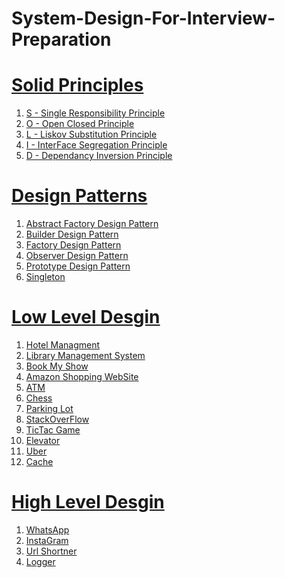 # System-Design-For-Interview-Preparation


# [Solid Principles](https://github.com/abhishek201202/System-Design/tree/master/Low%20Level%20Design/SOLID%20Principle)
1. [S - Single Responsibility Principle](https://github.com/abhishek201202/System-Design/blob/master/Low%20Level%20Design/SOLID%20Principle/1.S.cpp)
2. [O - Open Closed Principle](https://github.com/abhishek201202/System-Design/blob/master/Low%20Level%20Design/SOLID%20Principle/2.O.cpp)
3. [L - Liskov Substitution Principle](https://github.com/abhishek201202/System-Design/blob/master/Low%20Level%20Design/SOLID%20Principle/3.L.cpp)
4. [I - InterFace Segregation Principle](https://github.com/abhishek201202/System-Design/blob/master/Low%20Level%20Design/SOLID%20Principle/4.I.cpp)
5. [D - Dependancy Inversion Principle](https://github.com/abhishek201202/System-Design/blob/master/Low%20Level%20Design/SOLID%20Principle/5.D.cpp)


# [Design Patterns](https://github.com/abhishek201202/System-Design/tree/master/Low%20Level%20Design/Design%20pattern)
1. [Abstract Factory Design Pattern](https://github.com/abhishek201202/System-Design/tree/master/Low%20Level%20Design/Design%20pattern/Abstract%20Factory%20Design%20Pattern)
2. [Builder Design Pattern](https://github.com/abhishek201202/System-Design/tree/master/Low%20Level%20Design/Design%20pattern/Builder%20Design%20Pattern)
3. [Factory Design Pattern](https://github.com/abhishek201202/System-Design/tree/master/Low%20Level%20Design/Design%20pattern/Factory%20Design%20Pattern)
4. [Observer Design Pattern](https://github.com/abhishek201202/System-Design/tree/master/Low%20Level%20Design/Design%20pattern/Observer%20Design%20Pattern)
5. [Prototype Design Pattern](https://github.com/abhishek201202/System-Design/tree/master/Low%20Level%20Design/Design%20pattern/Prototype%20Design%20Pattern)
6. [Singleton](https://github.com/abhishek201202/System-Design/tree/master/Low%20Level%20Design/Design%20pattern/Singleton)




# [Low Level Desgin](https://github.com/abhishek201202/System-Design/tree/master/Low%20Level%20Design/Interview%20Questions)
1. [Hotel Managment](https://github.com/abhishek201202/System-Design/tree/master/Low%20Level%20Design/Interview%20Questions/1.Hotel%20Management%20System)
2. [Library Management System](https://github.com/abhishek201202/System-Design/tree/master/Low%20Level%20Design/Interview%20Questions/2.Library%20Management%20System)
3. [Book My Show](https://github.com/abhishek201202/System-Design/tree/master/Low%20Level%20Design/Interview%20Questions/3.Book%20My%20Show)
4. [Amazon Shopping WebSite](https://github.com/abhishek201202/System-Design/tree/master/Low%20Level%20Design/Interview%20Questions/4.Amazon%20Shopping%20website)
5. [ATM](https://github.com/abhishek201202/System-Design/tree/master/Low%20Level%20Design/Interview%20Questions/5.ATM)
6. [Chess](https://github.com/abhishek201202/System-Design/tree/master/Low%20Level%20Design/Interview%20Questions/6.Chess)
7. [Parking Lot](https://github.com/abhishek201202/System-Design/tree/master/Low%20Level%20Design/Interview%20Questions/7.Parking%20Lot)
8. [StackOverFlow](https://github.com/abhishek201202/System-Design/tree/master/Low%20Level%20Design/Interview%20Questions/8.StackOverflow)
9. [TicTac Game](https://github.com/abhishek201202/System-Design/tree/master/Low%20Level%20Design/Interview%20Questions/9.TicToeGame)
10. [Elevator](https://github.com/abhishek201202/System-Design/tree/master/Low%20Level%20Design/Interview%20Questions/10.Elevator)
11. [Uber](https://github.com/abhishek201202/System-Design/tree/master/Low%20Level%20Design/Interview%20Questions/11.Uber)
12. [Cache](https://github.com/abhishek201202/System-Design/tree/master/Low%20Level%20Design/Interview%20Questions/12.Cache)



# [High Level Desgin](https://github.com/abhishek201202/System-Design/tree/master/High%20Level%20Design)
1. [WhatsApp]()
2. [InstaGram]()
3. [Url Shortner]()
4. [Logger]()
